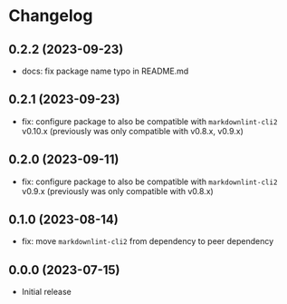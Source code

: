 # Changelog

## 0.2.2 (2023-09-23)

 - docs: fix package name typo in README.md

## 0.2.1 (2023-09-23)

- fix: configure package to also be compatible with `markdownlint-cli2` v0.10.x (previously was only compatible with v0.8.x, v0.9.x)

## 0.2.0 (2023-09-11)

- fix: configure package to also be compatible with `markdownlint-cli2` v0.9.x (previously was only compatible with v0.8.x)

## 0.1.0 (2023-08-14)

 - fix: move `markdownlint-cli2` from dependency to peer dependency

## 0.0.0 (2023-07-15)

 - Initial release
